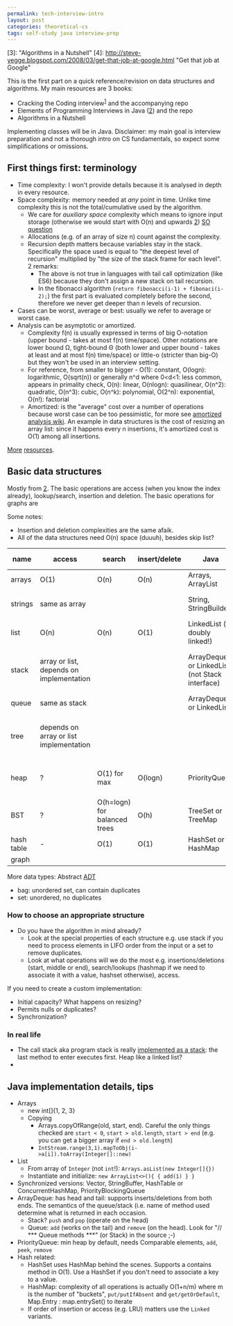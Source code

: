 ```yaml
---
permalink: tech-interview-intro
layout: post
categories: theoretical-cs
tags: self-study java interview-prep
---
```

[1]: https://www.amazon.com/Cracking-Coding-Interview-Programming-Questions/dp/098478280X "Cracking the coding interview (5th edition)"
[2]: https://www.amazon.com/Elements-Programming-Interviews-Java-Insiders/dp/1517671272/ref=pd_sim_14_3?_encoding=UTF8&pd_rd_i=1517671272&pd_rd_r=XEQKDVEBYF5DAWEC6B7W&pd_rd_w=8RwvQ&pd_rd_wg=L59s8&psc=1&refRID=XEQKDVEBYF5DAWEC6B7W&dpID=51EjkypFE0L&preST=_SY291_BO1,204,203,200_QL40_&dpSrc=detail "Elements of Programming Interviews (in Java)"
[3]: "Algorithms in a Nutshell"
[4]: http://steve-yegge.blogspot.com/2008/03/get-that-job-at-google.html "Get that job at Google"

This is the first part on a quick reference/revision on data structures and algorithms. My main resources are 3 books:
- Cracking the Coding interview<sup>[1]</sup> and the accompanying repo
- Elements of Programming Interviews in Java ([2]) and the repo
- Algorithms in a Nutshell

Implementing classes will be in Java. Disclaimer: my main goal is interview preparation and not a thorough intro on CS fundamentals, so expect some simplifications or omissions.


## First things first: terminology
+ Time complexity: I won't provide details because it is analysed in depth in every resource.
+ Space complexity: memory needed at *any* point in time. Unlike time complexity this is not the total/cumulative used by the algorithm.
  + We care for *auxiliary space* complexity which means to ignore input storage (otherwise we would start with O(n) and upwards [2]) [SO question](https://stackoverflow.com/questions/30220305/how-to-calculate-the-space-complexity-of-function)
  + Allocations (e.g. of an array of size n) count against the complexity.
  + Recursion depth matters because variables stay in the stack. Specifically the space used is equal to "the deepest level of recursion" multiplied by "the size of the stack frame for each level". 2 remarks:  
    + The above is not true in languages with tail call optimization (like ES6) because they don't assign a new stack on tail recursion.
    + In the fibonacci algorithm (`return fibonacci(i-1) + fibonaci(i-2);`) the first part is evaluated completely before the second, therefore we never get deeper than n levels of recursion.
+ Cases can be worst, average or best: usually we refer to average or worst case.
+ Analysis can be asymptotic or amortized.  
  + Complexity f(n) is usually expressed in terms of big O-notation (upper bound - takes at most f(n) time/space). Other notations are lower bound Ω, tight-bound Θ (both lower and upper bound - takes at least and at most f(n) time/space) or little-o (stricter than big-O) but they won't be used in an interview setting.
  + For reference, from smaller to bigger - O(1): constant, O(logn): logarithmic, O(sqrt(n)) or generally n^d where 0<d<1: less common, appears in primality check, O(n): linear, O(nlogn): quasilinear, O(n^2): quadratic, O(n^3): cubic, O(n^k): polynomial, O(2^n): exponential, O(n!): factorial
  + Amortized: is the "average" cost over a number of operations because worst case can be too pessimistic, for more see [amortized analysis wiki](https://en.wikipedia.org/wiki/Amortized_analysis). An example in data structures is the cost of resizing an array list: since it happens every n insertions, it's amortized cost is O(1) among all insertions.    

[More](http://www.leda-tutorial.org/en/official/ch02s02s03.html) [resources](http://bigocheatsheet.com/).


## Basic data structures
Mostly from [2]. The basic operations are access (when you know the index already), lookup/search, insertion and deletion. The basic operations for graphs are

Some notes:
+ Insertion and deletion complexities are the same afaik.
+ All of the data structures need O(n) space (duuuh), besides skip list?

|name|access|search|insert/delete|Java|custom impl., notes|
|-   |-     |-     |-            |-           |-          |  
|arrays|O(1)|O(n)|O(n)|Arrays, ArrayList||
|strings|same as array|||String, StringBuilder|immutable (in most?) languages|
|list|O(n)|O(n)|O(1)|LinkedList (is doubly linked!)|array or dynamic allocation|
|stack|array or list, depends on implementation||| ArrayDeque or LinkedList (not Stack interface) | array or dynamic, LIFO, think of a stack of plates |
|queue|same as stack||| ArrayDeque or LinkedList | FIFO, array or dynamic |
|tree|depends on array or list implementation| |||single or double list to keep reference to parent|
|heap| ? | O(1) for max|O(logn)| PriorityQueue |pointer or 1-dimensional array representation|
|BST| ? |O(h=logn) for balanced trees|O(h)| TreeSet or TreeMap ||
|hash table| - |O(1)|O(1)| HashSet or HashMap ||
|graph|

More data types: Abstract [ADT](https://en.wikipedia.org/wiki/Abstract_data_type)
+ bag: unordered set, can contain duplicates
+ set: unordered, no duplicates


### How to choose an appropriate structure
- Do you have the algorithm in mind already?
  - Look at the special properties of each structure e.g. use stack if you need to process elements in LIFO order from the input or a set to remove duplicates.
  - Look at what operations will we do the most e.g. insertions/deletions (start, middle or end), search/lookups (hashmap if we need to associate it with a value, hashset otherwise), access.

If you need to create a custom implementation:
- Initial capacity? What happens on resizing?
- Permits nulls or duplicates?
- Synchronization?


### In real life
+ The call stack aka program stack is really [implemented as a stack](http://www.inf.udec.cl/~leo/teoX.pdf): the last method to enter executes first. Heap like a linked list?
+  


## Java implementation details, tips
- Arrays
  - new int[]{1, 2, 3}
  - Copying
    - Arrays.copyOfRange(old, start, end). Careful the only things checked are `start < 0`, `start > old.length`, `start > end` (e.g. you can get a bigger array if `end > old.length`)
    - `IntStream.range(3,1).mapToObj(i->a[i]).toArray(Integer[]::new)`
- List
  - From array of `Integer` (not `int`!): `Arrays.asList(new Integer[]{})`
  - Instantiate and initialize: `new ArrayList<>(){ { add(1) } }`
- Synchronized versions: Vector, StringBuffer, HashTable or ConcurrentHashMap, PriorityBlockingQueue
- ArrayDeque: has head and tail: supports inserts/deletions from both ends. The semantics of the queue/stack (i.e. name of method used determine what is returned in each occasion.
  - Stack? `push` and `pop` (operate on the head)
  - Queue: `add` (works on the tail) and `remove` (on the head). Look for "// *** Queue methods \***" (or Stack) in the source ;-)
- PriorityQueue: min heap by default, needs Comparable elements, `add`, `peek`, `remove`
- Hash related:  
  - HashSet uses HashMap behind the scenes. Supports a contains method in O(1). Use a HashSet if you don't need to associate a key to a value.
  - HashMap: complexity of all operations is actually O(1+n/m) where m is the number of "buckets", `put/putIfAbsent` and `get/getOrDefault`, Map.Entry : map.entrySet() to iterate
  - If order of insertion or access (e.g. LRU) matters use the `Linked` variants.
